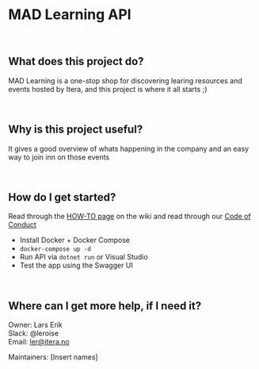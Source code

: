 # MAD Learning API

&nbsp;

## What does this project do?
MAD Learning is a one-stop shop for discovering learing resources and events hosted by Itera, and this project is where it all starts ;)  

&nbsp;

## Why is this project useful?
It gives a good overview of whats happening in the company and an easy way to join inn on those events  

&nbsp;

## How do I get started?

Read through the [HOW-TO page](https://github.com/Itera/mad-learning/wiki/How-to-get-started) on the wiki 
and read through our [Code of Conduct](https://github.com/Itera/mad-learning/blob/master/CODE_OF_CONDUCT.md)

* Install Docker + Docker Compose
* `docker-compose up -d`
* Run API via `dotnet run` or Visual Studio
* Test the app using the Swagger UI

&nbsp;

## Where can I get more help, if I need it?
Owner: Lars Erik  
Slack: @leroise  
Email: ler@itera.no  

Maintainers:
[Insert names]
